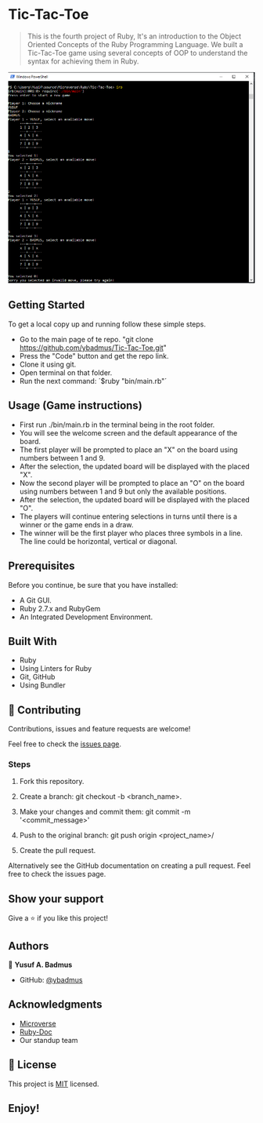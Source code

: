 # Tic-Tac-Toe

> This is the fourth project of Ruby, It's an introduction to the Object Oriented Concepts of the Ruby Programming Language. We built a Tic-Tac-Toe game using several concepts of OOP to understand the syntax for achieving them in Ruby.

![screenshot](https://raw.githubusercontent.com/ybadmus/Tic-Tac-Toe/Milestone4/app_screenshot.png)


## Getting Started

To get a local copy up and running follow these simple steps.

- Go to the main page of te repo. "git clone https://github.com/ybadmus/Tic-Tac-Toe.git"
- Press the "Code" button and get the repo link.
- Clone it using git.
- Open terminal on that folder.
- Run the next command: ´$ruby "bin/main.rb"´

## Usage (Game instructions)
- First run ./bin/main.rb in the terminal being in the root folder.
- You will see the welcome screen and the default appearance of the board.
- The first player will be prompted to place an "X" on the board using numbers between 1 and 9.
- After the selection, the updated board will be displayed with the placed "X".
- Now the second player will be prompted to place an "O" on the board using numbers between 1 and 9 but only the available positions.
- After the selection, the updated board will be displayed with the placed "O".
- The players will continue entering selections in turns until there is a winner or the game ends in a draw.
- The winner will be the first player who places three symbols in a line. The line could be horizontal, vertical or diagonal.


## Prerequisites

Before you continue, be sure that you have installed:

- A Git GUI.
- Ruby 2.7.x and RubyGem
- An Integrated Development Environment.

## Built With

- Ruby
- Using Linters for Ruby
- Git, GitHub
- Using Bundler

## 🤝 Contributing

Contributions, issues and feature requests are welcome!

Feel free to check the [issues page](https://github.com/ybadmus/Tic-Tac-Toe/issues).

### Steps

1. Fork this repository.

2. Create a branch: git checkout -b <branch_name>.

3. Make your changes and commit them: git commit -m '<commit_message>'

4. Push to the original branch: git push origin <project_name>/

5. Create the pull request.

Alternatively see the GitHub documentation on creating a pull request. Feel free to check the issues page.

## Show your support

Give a ⭐️ if you like this project!

## Authors

👤 **Yusuf A. Badmus**

- GitHub: [@ybadmus](https://github.com/ybadmus)

## Acknowledgments

- [Microverse](https://www.microverse.org)
- [Ruby-Doc](https://ruby-doc.org/)
- Our standup team

## 📝 License

<p>This project is <a href="LICENSE">MIT</a> licensed.</p>

## Enjoy!
